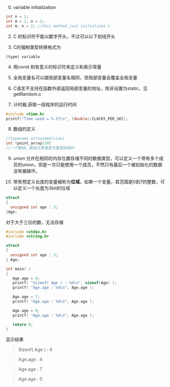0. variable initialization
```C
int n = 1;  
int m = 1, n = 2;
int m, n = 2; //this method just initializes n
```

2. C 的标识符不能以数字开头，不过可以以下划线开头

3. C的强制类型转换格式为
```
(type) variable
```
4. 用const 和有意义的标识符来定义和表示常量

5. 全局变量名可以跟局部变量名相同，但局部变量会覆盖全局变量

6. C语言不支持在函数外部返回局部变量的地址，除非设置为static，见getRandom.c

7. 计时器,获取一段程序的运行时间
```C
#include <time.h>
printf("Time used = %.2f\n", (double)/CLOCKS_PER_SEC);
```
8. 数组的定义
```C
//typename arrayname[size]
int *point_array[10]
//一个数组，数组元素类型为整型的指针
```

9. union 允许在相同的内存位置存储不同的数据类型，可以定义一个带有多个成员的union，但是一次只能使用一个成员，不然只有最后一个被初始化的数据没有被破坏。

10. 带有预定义长度的变量被称为**位域**，如果一个变量，其范围是0到7的整数，可以定义一个长度为3bit的位域
```C
struct
{
  unsigned int age : 3;
}Age;
```
对于大于三位的数，无法存储
```C
#include <stdio.h>
#include <string.h>

struct
{
  unsigned int age : 3;
} Age;

int main( )
{
   Age.age = 4;
   printf( "Sizeof( Age ) : %d\n", sizeof(Age) );
   printf( "Age.age : %d\n", Age.age );

   Age.age = 7;
   printf( "Age.age : %d\n", Age.age );

   Age.age = 8;
   printf( "Age.age : %d\n", Age.age );

   return 0;
}

```

显示结果
> Sizeof( Age ) : 4

> Age.age : 4

> Age.age : 7

> Age.age : 0
